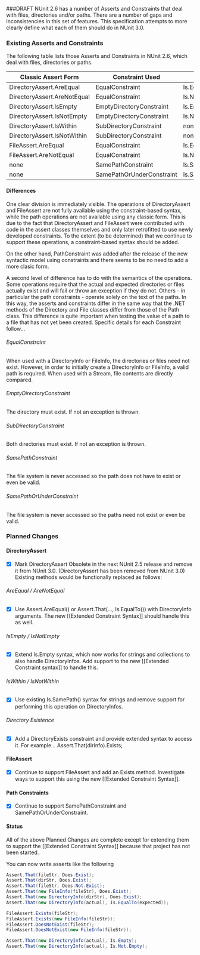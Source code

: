 ###DRAFT
NUnit 2.6 has a number of Asserts and Constraints that deal with files, directories and/or paths. There are a number of gaps and inconsistencies in this set of features. This specification attempts to more clearly define what each of them should do in NUnit 3.0.

### Existing Asserts and Constraints

The following table lists those Asserts and Constraints in NUnit 2.6, which deal with files,
directories or paths.

|      Classic Assert Form      |      Constraint Used       |      Assert.That Syntax        |
|-------------------------------|----------------------------|--------------------------------|
|  DirectoryAssert.AreEqual     |  EqualConstraint           |  Is.EqualTo(DirectoryInfo)     |
|  DirectoryAssert.AreNotEqual  |  EqualConstraint           |  Is.Not.EqualTo(DirectoryInfo) |
|  DirectoryAssert.IsEmpty      |  EmptyDirectoryConstraint  |  Is.Empty                      |
|  DirectoryAssert.IsNotEmpty   |  EmptyDirectoryConstraint  |  Is.Not.Empty                  |
|  DirectoryAssert.IsWithin     |  SubDirectoryConstraint    |  none                          |
|  DirectoryAssert.IsNotWithin  |  SubDirectoryConstraint    |  none                          |
|  FileAssert.AreEqual          |  EqualConstraint           |  Is.EqualTo(FileInfo)          |
|  FileAssert.AreNotEqual       |  EqualConstraint           |  Is.Not.EqualTo(FileInfo)      |
|  none                         |  SamePathConstraint        |  Is.SamePath(string)           |
|  none                         |  SamePathOrUnderConstraint |  Is.SamePathOrUnder(string)    |

#### Differences

One clear division is immediately visible. The operations of DirectoryAssert and FileAssert are not fully available using the constraint-based syntax, while the path operations are not available using any classic form. This is due to the fact that DirectoryAssert and FileAssert were contributed with code in the assert classes themselves and only later retrofitted to use newly developed constraints. To the extent (to be determined) that we continue to support these operations, a constraint-based syntax should be added.

On the other hand, PathConstraint was added after the release of the new syntactic model using constraints and there seems to be no need to add a more clasic form.

A second level of difference has to do with the semantics of the operations. Some operations require that the actual and expected directories or files actually exist and will fail or throw an exception if they do not. Others - in particular the path constraints - operate solely on the text of the paths. In this way, the asserts and constraints differ in the same way that the .NET methods of the Directory and File classes differ from those of the Path class. This difference is quite important when testing the value of a path to a file that has not yet been created. Specific details for each Constraint follow...

###### EqualConstraint

When used with a DirectoryInfo or FileInfo, the directories or files need not exist. However, in order to initially create a DirectoryInfo or FileInfo, a valid path is required. When used with a Stream, file contents are directly compared.

###### EmptyDirectoryConstraint

The directory must exist. If not an exception is thrown.

###### SubDirectoryConstraint

Both directories must exist. If not an exception is thrown.

###### SamePathConstraint

The file system is never accessed so the path does not have to exist or even be valid.

###### SamePathOrUnderConstraint

The file system is never accessed so the paths need not exist or even be valid.

### Planned Changes

#### DirectoryAssert

- [x] Mark DirectoryAssert Obsolete in the next NUnit 2.5 release and remove it from NUnit 3.0. (DirectoryAssert has been removed from NUnit 3.0)
Existing methods would be functionally replaced as follows:

###### AreEqual / AreNotEqual

- [x] Use Assert.AreEqual() or Assert.That(..., Is.EqualTo()) with DirectoryInfo arguments. The new [[Extended Constraint Syntax]] should handle this as well.

###### IsEmpty / IsNotEmpty

- [x] Extend Is.Empty syntax, which now works for strings and collections to also handle DirectoryInfos. Add support to the new [[Extended Constraint syntax]] to handle this.

###### IsWithin / IsNotWithin

- [x] Use existing Is.SamePath() syntax for strings and remove support for performing this operation on DirectoryInfos.

###### Directory Existence

- [x] Add a DirectoryExists constraint and provide extended syntax to access it. For example...
  Assert.That(dirInfo).Exists;

#### FileAssert

- [x] Continue to support FileAssert and add an Exists method. Investigate ways to support this using the new [[Extended Constraint Syntax]].

#### Path Constraints

- [x] Continue to support SamePathConstraint and SamePathOrUnderConstraint.

#### Status

All of the above Planned Changes are complete except for extending them to support the [[Extended Constraint Syntax]] because that project has not been started.

You can now write asserts like the following

```C#
Assert.That(fileStr, Does.Exist);
Assert.That(dirStr, Does.Exist);
Assert.That(fileStr, Does.Not.Exist);
Assert.That(new FileInfo(fileStr), Does.Exist);
Assert.That(new DirectoryInfo(dirStr), Does.Exist);
Assert.That(new DirectoryInfo(actual), Is.EqualTo(expected));

FileAssert.Exists(fileStr);
FileAssert.Exists(new FileInfo(fileStr));
FileAssert.DoesNotExist(fileStr);
FileAssert.DoesNotExist(new FileInfo(fileStr));

Assert.That(new DirectoryInfo(actual), Is.Empty);
Assert.That(new DirectoryInfo(actual), Is.Not.Empty);
```